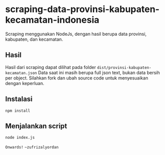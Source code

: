 # scraping-data-provinsi-kabupaten-kecamatan-indonesia
Scraping menggunakan NodeJs, dengan hasil berupa data provinsi, kabupaten, dan kecamatan.

## Hasil
Hasil dari scraping dapat dilihat pada folder
```dist/provinsi-kabupaten-kecamatan.json```
Data saat ini masih berupa full json text, bukan data bersih per object.
Silahkan fork dan ubah source code untuk menyesuaikan dengan keperluan.

## Instalasi
```npm install```

## Menjalankan script
```node index.js```

```Onwards!```
```~zufrizalyordan```